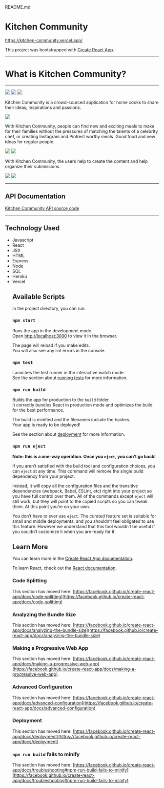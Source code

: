 README.md

# Kitchen Community
https://kitchen-community.vercel.app/

This project was bootstrapped with [Create React App](https://github.com/facebook/create-react-app).

<hr>

# What is Kitchen Community?
<hr />
<img src = 'https://github.com/BsgauthierWebDev/kitchen-community/blob/master/images/screenshot%20-%20home-page-1.jpg'>

<img src = 'https://github.com/BsgauthierWebDev/kitchen-community/blob/master/images/screenshot%20-%20home-page-2.jpg'>

<img src = 'https://github.com/BsgauthierWebDev/kitchen-community/blob/master/images/screenshot%20-%20home-page-3.JPG'>

Kitchen Community is a crowd-sourced application for home cooks to share their ideas, inspirations and passions.

<img src = 'https://github.com/BsgauthierWebDev/kitchen-community/blob/master/images/screenshot%20-%20about-us.jpg'>

With Kitchen Community, people can find new and exciting meals to make for their families without the pressures of matching the talents of a celebrity chef, or creating Instagram and Pintrest worthy meals. Good food and new ideas for regular people.

<img src = 'https://github.com/BsgauthierWebDev/kitchen-community/blob/master/images/screenshot%20-%20recipe.jpg'>

<img src = 'https://github.com/BsgauthierWebDev/kitchen-community/blob/master/images/screenshot%20-%20recipe.jpg'>

With Kitchen Community, the users help to create the content and help organize their submissions.

<img src = 'https://github.com/BsgauthierWebDev/kitchen-community/blob/master/images/screenshot%20-%20add-recipe.jpg'>

<img src = 'https://github.com/BsgauthierWebDev/kitchen-community/blob/master/images/screenshot%20-%20add-folder.jpg'>

<hr>

## API Documentation
<a href = 'https://github.com/BsgauthierWebDev/kitchen-community-server'>Kitchen Community API source code</a>

<hr>

## Technology Used
<ul>
    <li>Javascript</li>
    <li>React</li>
    <li>JSX</li>
    <li>HTML</li>
    <li>Express</li>
    <li>Node</li>
    <li>SQL</li>
    <li>Heroku</li>
    <li>Vercel</li>

## Available Scripts

In the project directory, you can run:

### `npm start`

Runs the app in the development mode.\
Open [http://localhost:3000](http://localhost:3000) to view it in the browser.

The page will reload if you make edits.\
You will also see any lint errors in the console.

### `npm test`

Launches the test runner in the interactive watch mode.\
See the section about [running tests](https://facebook.github.io/create-react-app/docs/running-tests) for more information.

### `npm run build`

Builds the app for production to the `build` folder.\
It correctly bundles React in production mode and optimizes the build for the best performance.

The build is minified and the filenames include the hashes.\
Your app is ready to be deployed!

See the section about [deployment](https://facebook.github.io/create-react-app/docs/deployment) for more information.

### `npm run eject`

**Note: this is a one-way operation. Once you `eject`, you can’t go back!**

If you aren’t satisfied with the build tool and configuration choices, you can `eject` at any time. This command will remove the single build dependency from your project.

Instead, it will copy all the configuration files and the transitive dependencies (webpack, Babel, ESLint, etc) right into your project so you have full control over them. All of the commands except `eject` will still work, but they will point to the copied scripts so you can tweak them. At this point you’re on your own.

You don’t have to ever use `eject`. The curated feature set is suitable for small and middle deployments, and you shouldn’t feel obligated to use this feature. However we understand that this tool wouldn’t be useful if you couldn’t customize it when you are ready for it.

## Learn More

You can learn more in the [Create React App documentation](https://facebook.github.io/create-react-app/docs/getting-started).

To learn React, check out the [React documentation](https://reactjs.org/).

### Code Splitting

This section has moved here: [https://facebook.github.io/create-react-app/docs/code-splitting](https://facebook.github.io/create-react-app/docs/code-splitting)

### Analyzing the Bundle Size

This section has moved here: [https://facebook.github.io/create-react-app/docs/analyzing-the-bundle-size](https://facebook.github.io/create-react-app/docs/analyzing-the-bundle-size)

### Making a Progressive Web App

This section has moved here: [https://facebook.github.io/create-react-app/docs/making-a-progressive-web-app](https://facebook.github.io/create-react-app/docs/making-a-progressive-web-app)

### Advanced Configuration

This section has moved here: [https://facebook.github.io/create-react-app/docs/advanced-configuration](https://facebook.github.io/create-react-app/docs/advanced-configuration)

### Deployment

This section has moved here: [https://facebook.github.io/create-react-app/docs/deployment](https://facebook.github.io/create-react-app/docs/deployment)

### `npm run build` fails to minify

This section has moved here: [https://facebook.github.io/create-react-app/docs/troubleshooting#npm-run-build-fails-to-minify](https://facebook.github.io/create-react-app/docs/troubleshooting#npm-run-build-fails-to-minify)
